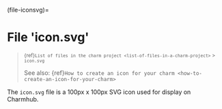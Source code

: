 (file-iconsvg)=
# File 'icon.svg'

> <small> {ref}`List of files in the charm project <list-of-files-in-a-charm-project>` > `icon.svg` </small>
>
> See also: {ref}`How to create an icon for your charm <how-to-create-an-icon-for-your-charm>`

The `icon.svg` file is a 100px x 100px SVG icon used for display on Charmhub.